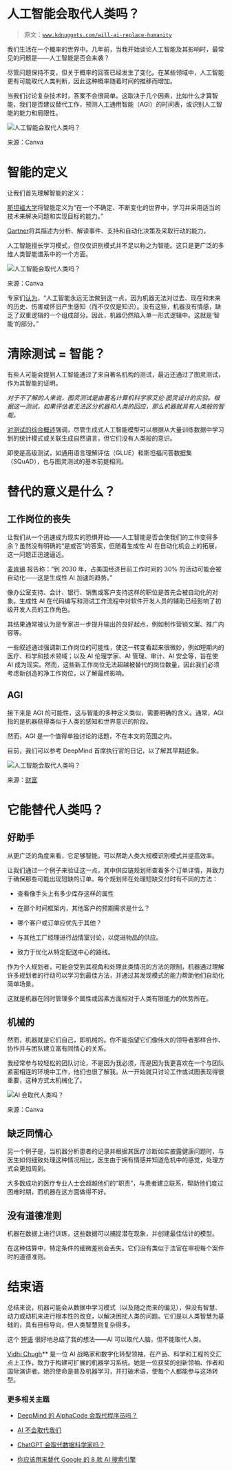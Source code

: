 # 人工智能会取代人类吗？

> 原文：[`www.kdnuggets.com/will-ai-replace-humanity`](https://www.kdnuggets.com/will-ai-replace-humanity)

我们生活在一个概率的世界中。几年前，当我开始谈论人工智能及其影响时，最常见的问题是——人工智能是否会来袭？

尽管问题保持不变，但关于概率的回答已经发生了变化。在某些领域中，人工智能更有可能取代人类判断，因此这种概率随着时间的推移而增加。

当我们讨论复杂技术时，答案不会很简单。这取决于几个因素，比如什么才算智能，我们是否建议替代工作，预测人工通用智能（AGI）的时间表，或识别人工智能的能力和局限性。

![人工智能会取代人类吗？](img/ad31643df9656370d51aea686cbb77ba.png)

来源：Canva

# 智能的定义

让我们首先理解智能的定义：

[斯坦福大学](https://hai.stanford.edu/sites/default/files/2020-09/AI-Definitions-HAI.pdf)将智能定义为“在一个不确定、不断变化的世界中，学习并采用适当的技术来解决问题和实现目标的能力。”

[Gartner](https://www.gartner.com/en/information-technology/glossary/artificial-intelligence)将其描述为分析、解读事件、支持和自动化决策及采取行动的能力。

人工智能擅长学习模式，但仅仅识别模式并不足以称之为智能。这只是更广泛的多维人类智能谱系中的一个方面。

![人工智能会取代人类吗？](img/5cd262d34dd859d10d5aac8bbc604de0.png)

来源：Canva

专家们[认为](https://www.theguardian.com/commentisfree/2023/mar/30/artificial-intelligence-chatgpt-human-mind)，“人工智能永远无法做到这一点，因为机器无法对过去、现在和未来的历史、伤害或怀旧产生感知（而不仅仅是知识）。没有这些，机器没有情感，缺乏了双重逻辑的一个组成部分。因此，机器仍然陷入单一形式逻辑中。这就是‘智能’的部分。”

# 清除测试 = 智能？

有些人可能会提到人工智能通过了来自著名机构的测试，最近还通过了图灵测试，作为其智能的证明。

*对于不了解的人来说，图灵测试是由著名计算机科学家艾伦·图灵设计的实验。根据这一测试，如果评估者无法区分机器和人类的回应，那么机器就具有人类般的智能。*

[对测试的综合概述](https://www.aiplusinfo.com/blog/has-any-ai-passed-the-turing-test/)强调，尽管生成式人工智能模型可以根据从大量训练数据中学习到的统计模式或关联生成自然语言，但它们没有人类般的意识。

即使是高级测试，如通用语言理解评估（GLUE）和斯坦福问答数据集（SQuAD），也与图灵测试的基本前提相同。

# 替代的意义是什么？

## 工作岗位的丧失

让我们从一个迅速成为现实的恐惧开始——人工智能是否会使我们的工作变得多余？虽然没有明确的“是或否”的答案，但随着生成性 AI 在自动化机会上的拓展，这一问题正迅速逼近。

[麦肯锡](https://www.mckinsey.com/mgi/our-research/generative-ai-and-the-future-of-work-in-america#/) 报告称：“到 2030 年，占美国经济目前工作时间的 30% 的活动可能会被自动化——这是生成性 AI 加速的趋势。”

像办公室支持、会计、银行、销售或客户支持这样的职位是首先会被自动化的对象。生成性 AI 在代码编写和测试工作流程中对软件开发人员的辅助已经影响了初级开发人员的工作角色。

其结果通常被认为是专家进一步提升输出的良好起点，例如制作营销文案、推广内容等。

一些叙述通过强调新工作岗位的可能性，使这一转变看起来很微妙，例如短期内的医疗、科学和技术领域；以及 AI 伦理学家、AI 管理、审计、AI 安全等，旨在使 AI 成为现实。然而，这些新工作岗位无法超越被替代的岗位数量，因此我们必须考虑新创造的净工作岗位，以了解最终影响。

## AGI

接下来是 AGI 的可能性，这与智能的多种定义类似，需要明确的含义。通常，AGI 指的是机器获得类似于人类的感知和世界意识的阶段。

然而，AGI 是一个值得单独讨论的话题，不在本文的范围之内。

目前，我们可以参考 DeepMind 首席执行官的日记，以了解其早期迹象。

![人工智能会取代人类吗？](img/bd1ffd37f82cbac318f749e2a49ea497.png)

来源：[财富](https://fortune.com/2023/05/03/google-deepmind-ceo-agi-artificial-intelligence/)

# 它能替代人类吗？

## 好助手

从更广泛的角度来看，它足够智能，可以帮助人类大规模识别模式并提高效率。

让我们通过一个例子来验证这一点，其中供应链规划师查看多个订单详情，并致力于确保那些可能出现短缺的订单。每个规划师在处理短缺交付时有不同的方法：

+   查看像手头上有多少库存这样的属性

+   在那个时间框架内，其他客户的预期需求是什么？

+   哪个客户或订单应优先于其他？

+   与其他工厂经理进行战情室讨论，以促进物品的供应。

+   致力于优化从特定配送中心的路线。

作为个人规划者，可能会受到其视角和处理此类情况的方法的限制，机器通过理解许多规划者的行动可以学习到最佳方法，并通过其发现模式的能力帮助他们自动化简单场景。

这就是机器在同时管理多个属性或因素方面相对于人类有限能力的优势所在。

## 机械的

然而，机器就是它们自己，即机械的。你不能指望它们像伟大的领导者那样合作、协作并与团队建立富有同情心的关系。

我经常参与较轻松的团队讨论，不是因为我必须，而是因为我更喜欢在一个与团队紧密相连的环境中工作，他们也很了解我。从一开始就只讨论工作或试图表现得很重要，这种方式太机械化了。

![AI 会取代人类吗？](img/0a5f581bb6a828240d9de0074f386eb2.png)

来源：Canva

## 缺乏同情心

另一个例子是，当机器分析患者的记录并根据其医疗诊断如实披露健康问题时，与医生如何细致处理这种情况相比，医生由于拥有情感并知道危机中的感觉，处理方式会更加周到。

大多数成功的医疗专业人士会超越他们的“职责”，与患者建立联系，帮助他们度过困难时期，而机器在这方面做得不好。

## 没有道德准则

机器在数据上进行训练，这些数据可以捕捉潜在现象，并创建最佳估计的模型。

在这种估算中，特定条件的细微差别会丢失。它们没有类似于法官在审视每个案件时的道德准则。

# 结束语

总结来说，机器可能会从数据中学习模式（以及随之而来的偏见），但没有智慧、动力或动机来进行根本性的改变，以解决困扰人类的问题。它们是以人类智慧为基础的，具有目标导向，但人类智慧则复杂得多。

这个 [短语](https://www.gartner.com/peer-community/post/ai-totally-replacehuman-beings) 很好地总结了我的想法——AI 可以取代人脑，但不能取代人类。

**[](https://vidhi-chugh.medium.com/)**[Vidhi Chugh](https://vidhi-chugh.medium.com/)** 是一位 AI 战略家和数字化转型领袖，在产品、科学和工程的交汇点上工作，致力于构建可扩展的机器学习系统。她是一位获奖的创新领袖、作者和国际演讲者。她的使命是普及机器学习，并打破术语，使每个人都能参与这场转型。

### 更多相关主题

+   [DeepMind 的 AlphaCode 会取代程序员吗？](https://www.kdnuggets.com/2022/04/deepmind-alphacode-replace-programmers.html)

+   [AI 不会取代我们](https://www.kdnuggets.com/2023/02/ai-replace-us.html)

+   [ChatGPT 会取代数据科学家吗？](https://www.kdnuggets.com/2023/06/chatgpt-replace-data-scientists.html)

+   [你应该用来替代 Google 的 8 款 AI 搜索引擎](https://www.kdnuggets.com/top-8-ai-search-engine-that-you-should-replace-with-google)
